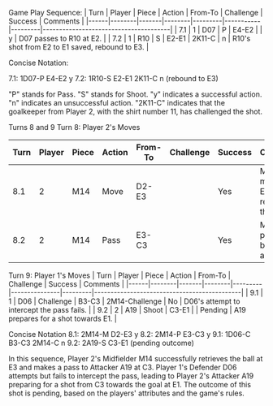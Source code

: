 Game Play Sequence: 
| Turn | Player | Piece | Action | From-To | Challenge | Success | Comments                              |
|------|--------|-------|--------|---------|-----------|---------|---------------------------------------|
| 7.1  | 1      | D07   | P      | E4-E2   |           | y       | D07 passes to R10 at E2.              |
| 7.2  | 1      | R10   | S      | E2-E1   | 2K11-C    | n       | R10's shot from E2 to E1 saved, rebound to E3. |

Concise Notation:

7.1: 1D07-P E4-E2 y
7.2: 1R10-S E2-E1 2K11-C n (rebound to E3)

"P" stands for Pass.
"S" stands for Shoot.
"y" indicates a successful action.
"n" indicates an unsuccessful action.
"2K11-C" indicates that the goalkeeper from Player 2, with the shirt number 11, has challenged the shot.

Turns 8 and 9
Turn 8: Player 2's Moves

| Turn | Player | Piece | Action | From-To | Challenge | Success | Comments                              |
|------|--------|-------|--------|---------|-----------|---------|---------------------------------------|
| 8.1  | 2      | M14   | Move   | D2-E3   |           | Yes     | M14 moves to E3 to retrieve the ball. |
| 8.2  | 2      | M14   | Pass   | E3-C3   |           | Yes     | M14 passes the ball to A19 at C3.     |

Turn 9: Player 1's Moves
| Turn | Player | Piece | Action | From-To | Challenge     | Success | Comments                                    |
|------|--------|-------|--------|---------|---------------|---------|---------------------------------------------|
| 9.1  | 1      | D06   | Challenge | B3-C3 | 2M14-Challenge | No      | D06's attempt to intercept the pass fails.  |
| 9.2  | 2      | A19   | Shoot  | C3-E1   |               | Pending | A19 prepares for a shot towards E1.         |

Concise Notation
8.1: 2M14-M D2-E3 y
8.2: 2M14-P E3-C3 y
9.1: 1D06-C B3-C3 2M14-C n
9.2: 2A19-S C3-E1 (pending outcome)

In this sequence, Player 2's Midfielder M14 successfully retrieves the ball at E3 and makes a pass to Attacker A19 at C3. Player 1's Defender D06 attempts but fails to intercept the pass, leading to Player 2's Attacker A19 preparing for a shot from C3 towards the goal at E1. The outcome of this shot is pending, based on the players' attributes and the game's rules.